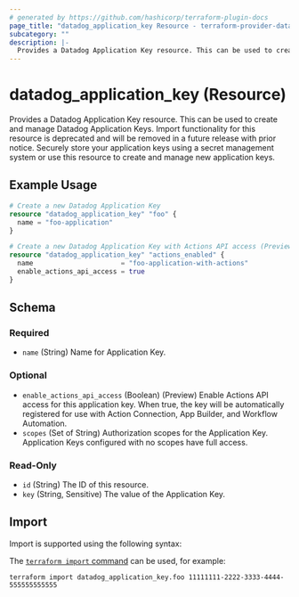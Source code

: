```yaml
---
# generated by https://github.com/hashicorp/terraform-plugin-docs
page_title: "datadog_application_key Resource - terraform-provider-datadog"
subcategory: ""
description: |-
  Provides a Datadog Application Key resource. This can be used to create and manage Datadog Application Keys. Import functionality for this resource is deprecated and will be removed in a future release with prior notice. Securely store your application keys using a secret management system or use this resource to create and manage new application keys.
---
```


# datadog_application_key (Resource)

Provides a Datadog Application Key resource. This can be used to create and manage Datadog Application Keys. Import functionality for this resource is deprecated and will be removed in a future release with prior notice. Securely store your application keys using a secret management system or use this resource to create and manage new application keys.

## Example Usage

```terraform
# Create a new Datadog Application Key
resource "datadog_application_key" "foo" {
  name = "foo-application"
}

# Create a new Datadog Application Key with Actions API access (Preview)
resource "datadog_application_key" "actions_enabled" {
  name                      = "foo-application-with-actions"
  enable_actions_api_access = true
}
```

<!-- schema generated by tfplugindocs -->
## Schema

### Required

- `name` (String) Name for Application Key.

### Optional

- `enable_actions_api_access` (Boolean) (Preview) Enable Actions API access for this application key. When true, the key will be automatically registered for use with Action Connection, App Builder, and Workflow Automation.
- `scopes` (Set of String) Authorization scopes for the Application Key. Application Keys configured with no scopes have full access.

### Read-Only

- `id` (String) The ID of this resource.
- `key` (String, Sensitive) The value of the Application Key.

## Import

Import is supported using the following syntax:

The [`terraform import` command](https://developer.hashicorp.com/terraform/cli/commands/import) can be used, for example:

```shell
terraform import datadog_application_key.foo 11111111-2222-3333-4444-555555555555
```

